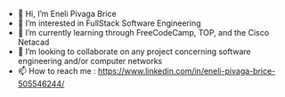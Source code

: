 - 👋 Hi, I’m Eneli Pivaga Brice
- 👀 I’m interested in FullStack Software Engineering
- 🌱 I’m currently learning through FreeCodeCamp, TOP, and the Cisco Netacad
- 💞️ I’m looking to collaborate on any project concerning software engineering and/or computer networks
- 📫 How to reach me : https://www.linkedin.com/in/eneli-pivaga-brice-505546244/

<!---
KAKZBI/KAKZBI is a ✨ special ✨ repository because its `README.md` (this file) appears on your GitHub profile.
You can click the Preview link to take a look at your changes.
--->

